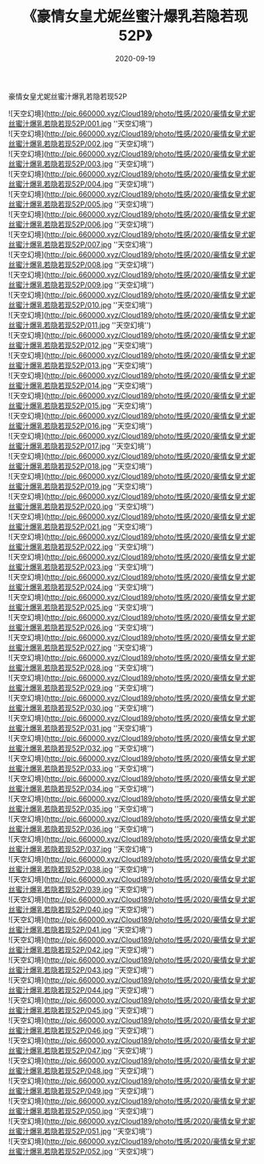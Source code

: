 ﻿---
layout: post
title:  《豪情女皇尤妮丝蜜汁爆乳若隐若现52P》
date:   2020-09-19
img: http://pic.660000.xyz/Cloud189/photo/性感/2020/豪情女皇尤妮丝蜜汁爆乳若隐若现52P/000.jpg
categories: [美女, 性感, 泳衣]
---

豪情女皇尤妮丝蜜汁爆乳若隐若现52P



![天空幻境](http://pic.660000.xyz/Cloud189/photo/性感/2020/豪情女皇尤妮丝蜜汁爆乳若隐若现52P/001.jpg ''天空幻境'') <br>
![天空幻境](http://pic.660000.xyz/Cloud189/photo/性感/2020/豪情女皇尤妮丝蜜汁爆乳若隐若现52P/002.jpg ''天空幻境'') <br>
![天空幻境](http://pic.660000.xyz/Cloud189/photo/性感/2020/豪情女皇尤妮丝蜜汁爆乳若隐若现52P/003.jpg ''天空幻境'') <br>
![天空幻境](http://pic.660000.xyz/Cloud189/photo/性感/2020/豪情女皇尤妮丝蜜汁爆乳若隐若现52P/004.jpg ''天空幻境'') <br>
![天空幻境](http://pic.660000.xyz/Cloud189/photo/性感/2020/豪情女皇尤妮丝蜜汁爆乳若隐若现52P/005.jpg ''天空幻境'') <br>
![天空幻境](http://pic.660000.xyz/Cloud189/photo/性感/2020/豪情女皇尤妮丝蜜汁爆乳若隐若现52P/006.jpg ''天空幻境'') <br>
![天空幻境](http://pic.660000.xyz/Cloud189/photo/性感/2020/豪情女皇尤妮丝蜜汁爆乳若隐若现52P/007.jpg ''天空幻境'') <br>
![天空幻境](http://pic.660000.xyz/Cloud189/photo/性感/2020/豪情女皇尤妮丝蜜汁爆乳若隐若现52P/008.jpg ''天空幻境'') <br>
![天空幻境](http://pic.660000.xyz/Cloud189/photo/性感/2020/豪情女皇尤妮丝蜜汁爆乳若隐若现52P/009.jpg ''天空幻境'') <br>
![天空幻境](http://pic.660000.xyz/Cloud189/photo/性感/2020/豪情女皇尤妮丝蜜汁爆乳若隐若现52P/010.jpg ''天空幻境'') <br>
![天空幻境](http://pic.660000.xyz/Cloud189/photo/性感/2020/豪情女皇尤妮丝蜜汁爆乳若隐若现52P/011.jpg ''天空幻境'') <br>
![天空幻境](http://pic.660000.xyz/Cloud189/photo/性感/2020/豪情女皇尤妮丝蜜汁爆乳若隐若现52P/012.jpg ''天空幻境'') <br>
![天空幻境](http://pic.660000.xyz/Cloud189/photo/性感/2020/豪情女皇尤妮丝蜜汁爆乳若隐若现52P/013.jpg ''天空幻境'') <br>
![天空幻境](http://pic.660000.xyz/Cloud189/photo/性感/2020/豪情女皇尤妮丝蜜汁爆乳若隐若现52P/014.jpg ''天空幻境'') <br>
![天空幻境](http://pic.660000.xyz/Cloud189/photo/性感/2020/豪情女皇尤妮丝蜜汁爆乳若隐若现52P/015.jpg ''天空幻境'') <br>
![天空幻境](http://pic.660000.xyz/Cloud189/photo/性感/2020/豪情女皇尤妮丝蜜汁爆乳若隐若现52P/016.jpg ''天空幻境'') <br>
![天空幻境](http://pic.660000.xyz/Cloud189/photo/性感/2020/豪情女皇尤妮丝蜜汁爆乳若隐若现52P/017.jpg ''天空幻境'') <br>
![天空幻境](http://pic.660000.xyz/Cloud189/photo/性感/2020/豪情女皇尤妮丝蜜汁爆乳若隐若现52P/018.jpg ''天空幻境'') <br>
![天空幻境](http://pic.660000.xyz/Cloud189/photo/性感/2020/豪情女皇尤妮丝蜜汁爆乳若隐若现52P/019.jpg ''天空幻境'') <br>
![天空幻境](http://pic.660000.xyz/Cloud189/photo/性感/2020/豪情女皇尤妮丝蜜汁爆乳若隐若现52P/020.jpg ''天空幻境'') <br>
![天空幻境](http://pic.660000.xyz/Cloud189/photo/性感/2020/豪情女皇尤妮丝蜜汁爆乳若隐若现52P/021.jpg ''天空幻境'') <br>
![天空幻境](http://pic.660000.xyz/Cloud189/photo/性感/2020/豪情女皇尤妮丝蜜汁爆乳若隐若现52P/022.jpg ''天空幻境'') <br>
![天空幻境](http://pic.660000.xyz/Cloud189/photo/性感/2020/豪情女皇尤妮丝蜜汁爆乳若隐若现52P/023.jpg ''天空幻境'') <br>
![天空幻境](http://pic.660000.xyz/Cloud189/photo/性感/2020/豪情女皇尤妮丝蜜汁爆乳若隐若现52P/024.jpg ''天空幻境'') <br>
![天空幻境](http://pic.660000.xyz/Cloud189/photo/性感/2020/豪情女皇尤妮丝蜜汁爆乳若隐若现52P/025.jpg ''天空幻境'') <br>
![天空幻境](http://pic.660000.xyz/Cloud189/photo/性感/2020/豪情女皇尤妮丝蜜汁爆乳若隐若现52P/026.jpg ''天空幻境'') <br>
![天空幻境](http://pic.660000.xyz/Cloud189/photo/性感/2020/豪情女皇尤妮丝蜜汁爆乳若隐若现52P/027.jpg ''天空幻境'') <br>
![天空幻境](http://pic.660000.xyz/Cloud189/photo/性感/2020/豪情女皇尤妮丝蜜汁爆乳若隐若现52P/028.jpg ''天空幻境'') <br>
![天空幻境](http://pic.660000.xyz/Cloud189/photo/性感/2020/豪情女皇尤妮丝蜜汁爆乳若隐若现52P/029.jpg ''天空幻境'') <br>
![天空幻境](http://pic.660000.xyz/Cloud189/photo/性感/2020/豪情女皇尤妮丝蜜汁爆乳若隐若现52P/030.jpg ''天空幻境'') <br>
![天空幻境](http://pic.660000.xyz/Cloud189/photo/性感/2020/豪情女皇尤妮丝蜜汁爆乳若隐若现52P/031.jpg ''天空幻境'') <br>
![天空幻境](http://pic.660000.xyz/Cloud189/photo/性感/2020/豪情女皇尤妮丝蜜汁爆乳若隐若现52P/032.jpg ''天空幻境'') <br>
![天空幻境](http://pic.660000.xyz/Cloud189/photo/性感/2020/豪情女皇尤妮丝蜜汁爆乳若隐若现52P/033.jpg ''天空幻境'') <br>
![天空幻境](http://pic.660000.xyz/Cloud189/photo/性感/2020/豪情女皇尤妮丝蜜汁爆乳若隐若现52P/034.jpg ''天空幻境'') <br>
![天空幻境](http://pic.660000.xyz/Cloud189/photo/性感/2020/豪情女皇尤妮丝蜜汁爆乳若隐若现52P/035.jpg ''天空幻境'') <br>
![天空幻境](http://pic.660000.xyz/Cloud189/photo/性感/2020/豪情女皇尤妮丝蜜汁爆乳若隐若现52P/036.jpg ''天空幻境'') <br>
![天空幻境](http://pic.660000.xyz/Cloud189/photo/性感/2020/豪情女皇尤妮丝蜜汁爆乳若隐若现52P/037.jpg ''天空幻境'') <br>
![天空幻境](http://pic.660000.xyz/Cloud189/photo/性感/2020/豪情女皇尤妮丝蜜汁爆乳若隐若现52P/038.jpg ''天空幻境'') <br>
![天空幻境](http://pic.660000.xyz/Cloud189/photo/性感/2020/豪情女皇尤妮丝蜜汁爆乳若隐若现52P/039.jpg ''天空幻境'') <br>
![天空幻境](http://pic.660000.xyz/Cloud189/photo/性感/2020/豪情女皇尤妮丝蜜汁爆乳若隐若现52P/040.jpg ''天空幻境'') <br>
![天空幻境](http://pic.660000.xyz/Cloud189/photo/性感/2020/豪情女皇尤妮丝蜜汁爆乳若隐若现52P/041.jpg ''天空幻境'') <br>
![天空幻境](http://pic.660000.xyz/Cloud189/photo/性感/2020/豪情女皇尤妮丝蜜汁爆乳若隐若现52P/042.jpg ''天空幻境'') <br>
![天空幻境](http://pic.660000.xyz/Cloud189/photo/性感/2020/豪情女皇尤妮丝蜜汁爆乳若隐若现52P/043.jpg ''天空幻境'') <br>
![天空幻境](http://pic.660000.xyz/Cloud189/photo/性感/2020/豪情女皇尤妮丝蜜汁爆乳若隐若现52P/044.jpg ''天空幻境'') <br>
![天空幻境](http://pic.660000.xyz/Cloud189/photo/性感/2020/豪情女皇尤妮丝蜜汁爆乳若隐若现52P/045.jpg ''天空幻境'') <br>
![天空幻境](http://pic.660000.xyz/Cloud189/photo/性感/2020/豪情女皇尤妮丝蜜汁爆乳若隐若现52P/046.jpg ''天空幻境'') <br>
![天空幻境](http://pic.660000.xyz/Cloud189/photo/性感/2020/豪情女皇尤妮丝蜜汁爆乳若隐若现52P/047.jpg ''天空幻境'') <br>
![天空幻境](http://pic.660000.xyz/Cloud189/photo/性感/2020/豪情女皇尤妮丝蜜汁爆乳若隐若现52P/048.jpg ''天空幻境'') <br>
![天空幻境](http://pic.660000.xyz/Cloud189/photo/性感/2020/豪情女皇尤妮丝蜜汁爆乳若隐若现52P/049.jpg ''天空幻境'') <br>
![天空幻境](http://pic.660000.xyz/Cloud189/photo/性感/2020/豪情女皇尤妮丝蜜汁爆乳若隐若现52P/050.jpg ''天空幻境'') <br>
![天空幻境](http://pic.660000.xyz/Cloud189/photo/性感/2020/豪情女皇尤妮丝蜜汁爆乳若隐若现52P/051.jpg ''天空幻境'') <br>
![天空幻境](http://pic.660000.xyz/Cloud189/photo/性感/2020/豪情女皇尤妮丝蜜汁爆乳若隐若现52P/052.jpg ''天空幻境'') <br>